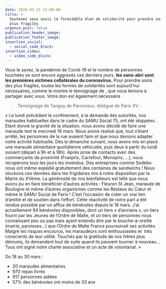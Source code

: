 ```yaml
---
date: 2020-03-15 12:00:00
title: >-
  Soutenez vous aussi le formidable élan de solidarité pour prendre soins des
  plus fragiles
urgence_post: false
publication_header_image:
publication_footer_image:
insertion_social:
  - social_code_block:
insertion_video:
  - video_code_block:
---
```


Vous le savez, la pand&eacute;mie de Covid-19 et le nombre de personnes touch&eacute;es se sont encore aggrav&eacute;s ces derniers jours.&nbsp;**les sans-abri sont les premi&egrave;res victimes collat&eacute;rales du coronavirus.** Pour prendre soins des plus fragiles, toutes les formes de solidarit&eacute;s sont aujourd'hui n&eacute;cessaires, comme le montre le t&eacute;moignage de , que nous tenions &agrave; partager avec vous. Votre don est &eacute;galement n&eacute;cessaire&nbsp;

> T&eacute;moignage de Tanguy de Parcevaux, d&eacute;l&eacute;gu&eacute; de Paris XV :

&laquo; Le lundi pr&eacute;c&eacute;dant le confinement, &agrave; la demande des autorit&eacute;s, nos maraudes habituelles dans le cadre du SAMU Social 75, ont &eacute;t&eacute; stopp&eacute;es. Etant donn&eacute; la gravit&eacute; de la situation, nous avons d&eacute;cid&eacute; de faire une maraude test le mercredi 18 mars. Nous avons r&eacute;alis&eacute; que, tout s’&eacute;tant arr&ecirc;t&eacute;, les personnes de la rue avaient faim et que nous devions adapter notre activit&eacute; habituelle. D&egrave;s le dimanche suivant, nous avons mis en place une maraude alimentaire quotidienne v&eacute;hicul&eacute;e, puis deux &agrave; partir du lundi suivant (d&eacute;part &agrave; 9h et &agrave; 18h). Apr&egrave;s prise de contacts avec des commer&ccedil;ants de proximit&eacute; (Franprix, Carrefour, Monoprix, …), nous r&eacute;cup&eacute;rons tous les jours les invendus. Des entreprises comme Sodebo nous ont m&ecirc;me exp&eacute;di&eacute; gratuitement des centaines de sandwichs \! Nous stockons ces denr&eacute;es dans les frigidaires mis &agrave; notre disposition par la Mairie du XV&egrave;me. La g&eacute;n&eacute;rosit&eacute; de nos bienfaiteurs est telle que nous avons pu en faire b&eacute;n&eacute;ficier d’autres activit&eacute;s : Fleuron St Jean, maraude de Boulogne et m&ecirc;me d’autres organismes comme les Restaus du Cœur et m&ecirc;me le SAMU Social de Paris \! C’est l’occasion de cr&eacute;er un vrai lien d’amiti&eacute; et de soutien dans l’effort. Cette r&eacute;activit&eacute; de notre part a &eacute;t&eacute; rendue possible par un afflux de b&eacute;n&eacute;voles depuis le 18 mars. J’ai actuellement 94 b&eacute;n&eacute;voles disponibles, dont un tiers &laquo; d’anciens &raquo;, un tiers fourni par les Jeunes de l’Ordre de Malte, et un tiers de personnes nous connaissant peu ou pas mais ayant entendu dire par le bouche-&agrave;-oreille (mairie, paroisses…) que l’Ordre de Malte France poursuivait ses activit&eacute;s. Malgr&eacute; les risques encourus, les maraudeurs sont enthousiastes et &nbsp;tr&egrave;s conscients de leur utilit&eacute;. Touch&eacute;s par la gratitude de nos fr&egrave;res plus d&eacute;munis, ils demandent tout de suite quand ils peuvent tourner &agrave; nouveau… Tous ont sign&eacute; notre charte associative et un acte de volontariat. &raquo;

Du 18 au 30 mars :

* 20 maraudes alimentaires
* 970 repas livr&eacute;s
* 917 personnes aid&eacute;es
* 57% des b&eacute;n&eacute;voles ont moins de 33 ans